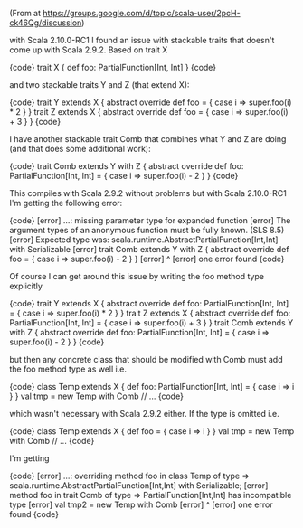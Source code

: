 (From at https://groups.google.com/d/topic/scala-user/2pcH-ck46Qg/discussion)

with Scala 2.10.0-RC1 I found an issue with stackable traits that 
doesn't come up with Scala 2.9.2. Based on trait X 

{code}
trait X { def foo: PartialFunction[Int, Int] } 
{code}

and two stackable traits Y and Z (that extend X): 

{code}
trait Y extends X { abstract override def foo = { case i => super.foo(i) * 2 } } 
trait Z extends X { abstract override def foo = { case i => super.foo(i) + 3 } }
{code} 

I have another stackable trait Comb that combines what Y and Z are doing 
(and that does some additional work): 

{code}
trait Comb extends Y with Z { abstract override def foo: 
PartialFunction[Int, Int] = { case i => super.foo(i) - 2 } } 
{code}

This compiles with Scala 2.9.2 without problems but with Scala 
2.10.0-RC1 I'm getting the following error: 

{code}
[error] ...: missing parameter type for expanded function 
[error] The argument types of an anonymous function must be fully known. 
(SLS 8.5) 
[error] Expected type was: 
scala.runtime.AbstractPartialFunction[Int,Int] with Serializable 
[error]   trait Comb extends Y with Z { abstract override def foo = { 
case i => super.foo(i) - 2 } } 
[error] ^ 
[error] one error found 
{code}

Of course I can get around this issue by writing the foo method type 
explicitly 

{code}
trait Y extends X { abstract override def foo: PartialFunction[Int, Int] 
= { case i => super.foo(i) * 2 } } 
trait Z extends X { abstract override def foo: PartialFunction[Int, Int] 
= { case i => super.foo(i) + 3 } } 
trait Comb extends Y with Z { abstract override def foo: 
PartialFunction[Int, Int] = { case i => super.foo(i) - 2 } } 
{code}

but then any concrete class that should be modified with Comb must add 
the foo method type as well i.e. 

{code}
class Temp extends X { def foo: PartialFunction[Int, Int] = { case i => 
i } } 
val tmp = new Temp with Comb 
// ... 
{code}

which wasn't necessary with Scala 2.9.2 either. If the type is omitted i.e. 

{code}
class Temp extends X { def foo = { case i => i } } 
val tmp = new Temp with Comb 
// ... 
{code}

I'm getting 

{code}
[error] ...: overriding method foo in class Temp of type => 
scala.runtime.AbstractPartialFunction[Int,Int] with Serializable; 
[error]  method foo in trait Comb of type => PartialFunction[Int,Int] 
has incompatible type 
[error]   val tmp2 = new Temp with Comb 
[error]                  ^ 
[error] one error found 
{code}
